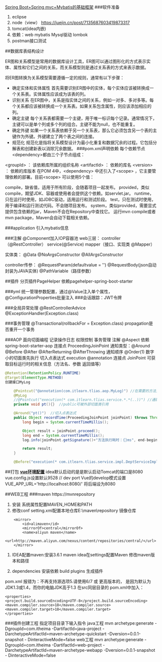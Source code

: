 [Spring Boot+Spring mvc+Mybatis的基础框架](https://blog.csdn.net/sinat_27933301/article/details/88563560)
###软件准备
1. eclipse
2. node（view）
https://juejin.cn/post/7135687603419873317
3. tomcat(idea内嵌)
4. 依赖：web mybatis Mysql驱动 lombok
5. postman接口测试

##数据库表结构设计

ER图和关系模型是常用的数据库设计工具，ER图可以通过图形化的方式表示实体、属性和它们之间的关系，而关系模型则是通过关系表的方式来表示数据。

将ER图转换为关系模型需要遵循一定的规则，通常有以下步骤：

- 确定实体和实体属性 首先需要识别ER图中的实体，每个实体应该被转换成一个关系表。实体属性应该成为该表的列。
- 识别关系 在ER图中，关系是指实体之间的关系，例如一对多、多对多等。每个关系都应该被转换成一个关系表。如果关系包含属性，则应该添加相应的列。
- 确定主键 每个关系表都需要一个主键，用于唯一标识每个记录。通常情况下，主键可以是单个列或多个列的组合。主键不能为null，也不能重复。
- 确定外键 如果一个关系表依赖于另一个关系表，那么它必须包含另一个表的主键作为外键。外键建立了两个表之间的连接。
- 规范化 规范化是指将关系模型设计为最小化重复和数据冗余的过程。它包括分解表和创建新表以消除冗余数据。
###pom.xml声明依赖
每个依赖节点\<dependency>都由三个子节点组成：

\<groupId> ： 该依赖库所属的组织名称
\<artifactId> ： 依赖的库名
\<version> ： 依赖的库版本
在POM 4中，\<dependency> 中还引入了\<scope> ，它主要管理依赖的部署。目前\<scope> 可以使用5个值：

compile，缺省值，适用于所有阶段，会随着项目一起发布。
provided，类似compile，期望JDK、容器或使用者会提供这个依赖。如servlet.jar。
runtime，只在运行时使用，如JDBC驱动，适用运行和测试阶段。
test，只在测试时使用，用于编译和运行测试代码。不会随项目发布。
system，类似provided，需要显式提供包含依赖的jar，Maven不会在Repository中查找它。
运行mvn compile或者mvn package，Maven会自动下载相关依赖。

###application
引入mybatis信息

###注解
@Component加入IOP容器池
web三层：
controller（@RestController）  service(@Service)  mapper（接口、实现类 @Mapper） 

实体类：
@Data
@NoArgsConstructor
@AllArgsConstructor

controller传参：
@RequestParam(defaultvalue = '')
@RequestBody(json自动封装为JAVA实体)
@PathVariable（路径参数）

##插件
分页插件PageHelper  依赖pagehelper-spring-boot-starter

###yml
统一管理参数配置，通过@Value注入单个属性，
@ConfigurationProperties批量注入
###会话跟踪：JWT令牌

###全局异常处理
@RestControllerAdvice
@ExceptionHandler(Exception.class)

###事务管理
@Transactional(rollbackFor = Exception.class)
propagation是否重开一个事务

###AOP 面向切面编程 
记录操作日志 权限控制 事务管理
注解 @Aspect
依赖 spring-boot-starter-aop
连接点 ProceedingJoinPoint
通知类型：@Around @Before @After @AfterReturning @AfterThrowing
通知顺序 @Order(1) 数字小的切面类先执行
切入点表达式 execution @annotation
连接点 JoinPoint 可获取目标运行时的相关信息（方法名、参数
返回值等）
```JAVA
@Retention(RetentionPolicy.RUNTIME)
@Target(ElementType.METHOD)
创建接口MyLog
```

```java
    @Pointcut("@annotation(com.itlearn.tlias.aop.MyLog)") //在需要的方法上注释
    @MyLog
    //@Pointcut("execution(* com.itlearn.tlias.service.*.*(..))") //通配符*  .任意一个参数 ..任意参数/层级 
    private void pt(){}  //public可被外部切面类引用

    @Around("pt()")  //切入点表达式
    public Object recordTime(ProceedingJoinPoint joinPoint) throws Throwable {
        long begin = System.currentTimeMillis();

        Object result = joinPoint.proceed();
        long end = System.currentTimeMillis();
        log.info(joinPoint.getSignature()+"方法执行耗时：{}ms", end-begin);

        return result;
    }

    @Before("execution(* com.itlearn.tlias.service.impl.DeptServiceImpl.*(..))")
```

##打包
**[vue环境配置](https://github.com/dawpf/vue-config)**
idea默认启动的是是默认启动Tomcat的端口是8080
vue.config.js设置默认9528 // dev port
Vue的develop模式设置 VUE_APP_URL='http://localhost:8080/' 将后端设为8080

##WEB工程
###maven
https://mvnrepository

1. 安装 系统属性配置MAVEN_HOME和PATH
2. 修改conf setting.xml配置本地仓库E:\maven\repository
镜像仓库
```
	<mirror>
		<id>alimaven</id>
		<mirrorOf>central</mirrorOf>
		<name>aliyun maven</name>
		<url>http://maven.aliyun.com/nexus/content/repositories/central/</url>
	</mirror>
```

1. IDEA配置maven:安装3.6.1 maven
idea在settings配置Maven 修改maven版本和路径

1. dependencies  安装依赖
build plugins 生成插件

pom.xml
报错为：不再支持源选项5.请使用6/7 或 更高版本的，
是因为默认为JDK1.3或1.4，而你的电脑JDK高于1.3
在src同层目录的  pom.xml中加入：
```
<properties>
<project.build.sourceEncoding>UTF-8</project.build.sourceEncoding>
<maven.compiler.source>18</maven.compiler.source>
<maven.compiler.target>18</maven.compiler.target>
</properties>
```


###插件创建工程
指定项目目录下输入指令
java工程
mvn archetype:generate -DgroupId=com.itheima -DartifactId=java-project -
DarchetypeArtifactId=maven-archetype-quickstart -Dversion=0.0.1-snapshot -
DinteractiveMode=false
web工程
mvn archetype:generate -DgroupId=com.itheima -DartifactId=web-project -
DarchetypeArtifactId=maven-archetype-webapp -Dversion=0.0.1-snapshot -
DinteractiveMode=false
